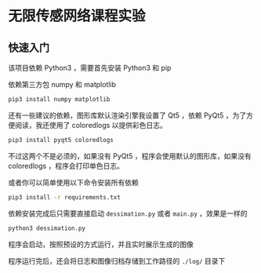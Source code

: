 # 无限传感网络课程实验

## 快速入门

该项目依赖 Python3 ，需要首先安装 Python3 和 pip

依赖第三方包 numpy 和 matplotlib 

```bash
pip3 install numpy matplotlib
```

还有一些建议的依赖，图形库默认渲染引擎我设置了 Qt5 ，依赖 PyQt5 ，为了方便阅读，我还使用了 coloredlogs 以提供彩色日志。

```bash
pip3 install pyqt5 coloredlogs
```

不过这两个不是必须的，如果没有 PyQt5 ，程序会使用默认的图形库，如果没有 coloredlogs ，程序会打印单色日志。

或者你可以简单使用以下命令安装所有依赖

```bash
pip3 install -r requirements.txt
```

依赖安装完成后只需要直接启动 `dessimation.py` 或者 `main.py` ，效果是一样的

```bash
python3 dessimation.py
```

程序会启动，按照预设的方式运行，并且实时展示生成的图像

程序运行完后，还会将日志和图像归档存储到工作路径的 `./log/` 目录下
